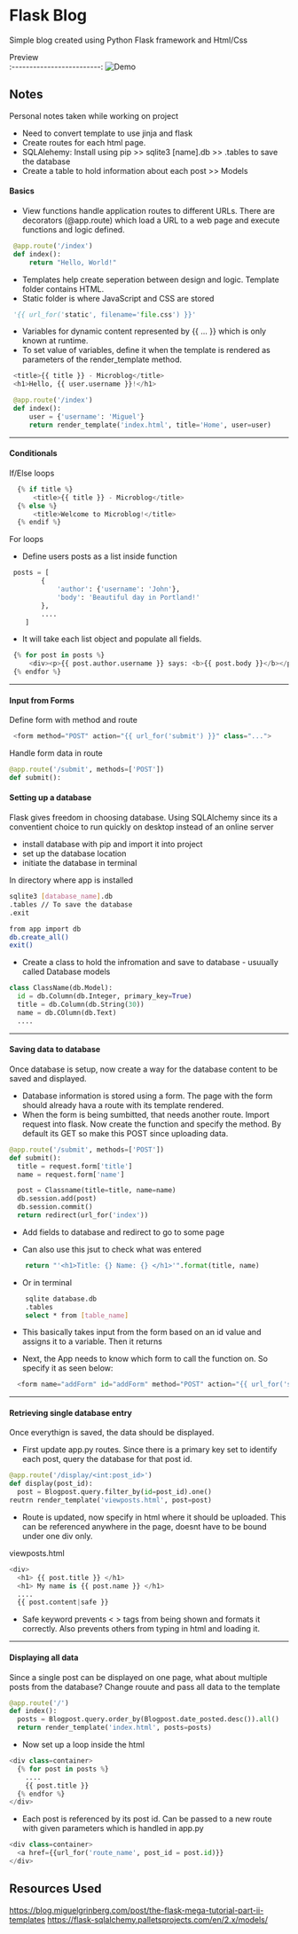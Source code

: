 # Flask Blog

Simple blog created using Python Flask framework and Html/Css



Preview             
:-------------------------:
<img src='demo.gif' title='Demo' width='' alt='Demo' /> 



## Notes
Personal notes taken while working on project

- Need to convert template to use jinja and flask
- Create routes for each html page. 
- SQLAlehemy: Install using pip >> sqlite3 [name].db >> .tables to save the database
- Create a table to hold information about each post >> Models

#### Basics
- View functions handle application routes to different URLs. There are decorators (@app.route) which load a URL to a web page and execute functions and logic defined. 
```Python
 @app.route('/index')
 def index():
     return "Hello, World!"
```
- Templates help create seperation between design and logic. Template folder contains HTML. 
- Static folder is where JavaScript and CSS are stored
```python
 '{{ url_for('static', filename='file.css') }}'
```
- Variables for dynamic content represented by {{ ... }} which is only known at runtime. 
- To set value of variables, define it when the template is rendered as parameters of the render_template method. 
```python
 <title>{{ title }} - Microblog</title>
 <h1>Hello, {{ user.username }}!</h1>
```
```python
 @app.route('/index')
 def index():
     user = {'username': 'Miguel'}
     return render_template('index.html', title='Home', user=user)
```

***

#### Conditionals
If/Else loops
```python
  {% if title %}
      <title>{{ title }} - Microblog</title>
  {% else %}
      <title>Welcome to Microblog!</title>
  {% endif %}
```

For loops 
- Define users posts as a list inside function
```python
 posts = [
        {
            'author': {'username': 'John'},
            'body': 'Beautiful day in Portland!'
        },
        ....
    ]
```
- It will take each list object and populate all fields.
```python
 {% for post in posts %}
     <div><p>{{ post.author.username }} says: <b>{{ post.body }}</b></p></div>
 {% endfor %}
```

***


#### Input from Forms
Define form with method and route 

```python
 <form method="POST" action="{{ url_for('submit') }}" class="...">
```
Handle form data in route

```python
@app.route('/submit', methods=['POST'])
def submit():
```



#### Setting up a database
Flask gives freedom in choosing database. Using SQLAlchemy since its a conventient choice to run quickly on desktop instead of an online server

- install database with pip and import it into project
- set up the database location
- initiate the database in terminal

In directory where app is installed
```bash
sqlite3 [database_name].db
.tables // To save the database
.exit
```

```bash
from app import db
db.create_all()
exit()
```


- Create a class to hold the infromation and save to database - usuually called Database models
```python
class ClassName(db.Model):
  id = db.Column(db.Integer, primary_key=True)
  title = db.Column(db.String(30))
  name = db.COlumn(db.Text)
  .... 
```


***

#### Saving data to database
Once database is setup, now create a way for the database content to be saved and displayed. 

- Database information is stored using a form. The page with the form should already hava a route with its template rendered.
- When the form is being sumbitted, that needs another route. Import request into flask. Now create the function and specify the method. By default its GET so make this POST since uploading data. 

```python
@app.route('/submit', methods=['POST'])
def submit():
  title = request.form['title']
  name = request.form['name']

  post = Classname(title=title, name=name)
  db.session.add(post)
  db.session.commit()
  return redirect(url_for('index'))
  ```
- Add fields to database and redirect to go to some page

- Can also use this jsut to check what was entered 
```Python
    return "'<h1>Title: {} Name: {} </h1>'".format(title, name) 
```
- Or in terminal
```bash
    sqlite database.db
    .tables
    select * from [table_name]
```
- This basically takes input from the form based on an id value and assigns it to a variable. Then it returns 

- Next, the App needs to know which form to call the function on. So specify it as seen below:
```Python
  <form name="addForm" id="addForm" method="POST" action="{{ url_for('submit') }}" novalidate>
```

***

#### Retrieving single database entry
Once everythign is saved, the data should be displayed. 

- First update app.py routes. Since there is a primary key set to identify each post, query the database for that post id. 
```python
@app.route('/display/<int:post_id>')
def display(post_id):
  post = Blogpost.query.filter_by(id=post_id).one()
reutrn render_template('viewposts.html', post=post)
```
- Route is updated, now specify in html where it should be uploaded. This can be referenced anywhere in the page, doesnt have to be bound under one div only. 

viewposts.html
```python
<div>
  <h1> {{ post.title }} </h1>
  <h1> My name is {{ post.name }} </h1>
  ....
  {{ post.content|safe }} 
```
- Safe keyword prevents < > tags from being shown and formats it correctly. Also prevents others from typing in html and loading it. 

***

#### Displaying all data 
Since a single post can be displayed on one page, what about multiple posts from the database? Change rouute and pass all data to the template

```python
@app.route('/')
def index():
  posts = Blogpost.query.order_by(Blogpost.date_posted.desc()).all()
  return render_template('index.html', posts=posts)
```
- Now set up a loop inside the html
```python
<div class=container>
  {% for post in posts %}
    ....
    {{ post.title }} 
  {% endfor %}
</div>
```

- Each post is referenced by its post id. Can be passed to a new route with given parameters which is handled in app.py
```python
<div class=container>
  <a href={{url_for('route_name', post_id = post.id)}}
</div>
```


## Resources Used

https://blog.miguelgrinberg.com/post/the-flask-mega-tutorial-part-ii-templates
https://flask-sqlalchemy.palletsprojects.com/en/2.x/models/



